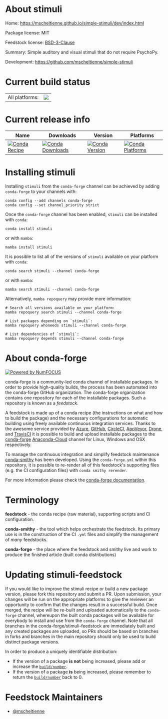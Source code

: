About stimuli
=============

Home: https://mscheltienne.github.io/simple-stimuli/dev/index.html

Package license: MIT

Feedstock license: [BSD-3-Clause](https://github.com/conda-forge/stimuli-feedstock/blob/main/LICENSE.txt)

Summary: Simple auditory and visual stimuli that do not require PsychoPy.

Development: https://github.com/mscheltienne/simple-stimuli

Current build status
====================


<table><tr><td>All platforms:</td>
    <td>
      <a href="https://dev.azure.com/conda-forge/feedstock-builds/_build/latest?definitionId=16333&branchName=main">
        <img src="https://dev.azure.com/conda-forge/feedstock-builds/_apis/build/status/stimuli-feedstock?branchName=main">
      </a>
    </td>
  </tr>
</table>

Current release info
====================

| Name | Downloads | Version | Platforms |
| --- | --- | --- | --- |
| [![Conda Recipe](https://img.shields.io/badge/recipe-stimuli-green.svg)](https://anaconda.org/conda-forge/stimuli) | [![Conda Downloads](https://img.shields.io/conda/dn/conda-forge/stimuli.svg)](https://anaconda.org/conda-forge/stimuli) | [![Conda Version](https://img.shields.io/conda/vn/conda-forge/stimuli.svg)](https://anaconda.org/conda-forge/stimuli) | [![Conda Platforms](https://img.shields.io/conda/pn/conda-forge/stimuli.svg)](https://anaconda.org/conda-forge/stimuli) |

Installing stimuli
==================

Installing `stimuli` from the `conda-forge` channel can be achieved by adding `conda-forge` to your channels with:

```
conda config --add channels conda-forge
conda config --set channel_priority strict
```

Once the `conda-forge` channel has been enabled, `stimuli` can be installed with `conda`:

```
conda install stimuli
```

or with `mamba`:

```
mamba install stimuli
```

It is possible to list all of the versions of `stimuli` available on your platform with `conda`:

```
conda search stimuli --channel conda-forge
```

or with `mamba`:

```
mamba search stimuli --channel conda-forge
```

Alternatively, `mamba repoquery` may provide more information:

```
# Search all versions available on your platform:
mamba repoquery search stimuli --channel conda-forge

# List packages depending on `stimuli`:
mamba repoquery whoneeds stimuli --channel conda-forge

# List dependencies of `stimuli`:
mamba repoquery depends stimuli --channel conda-forge
```


About conda-forge
=================

[![Powered by
NumFOCUS](https://img.shields.io/badge/powered%20by-NumFOCUS-orange.svg?style=flat&colorA=E1523D&colorB=007D8A)](https://numfocus.org)

conda-forge is a community-led conda channel of installable packages.
In order to provide high-quality builds, the process has been automated into the
conda-forge GitHub organization. The conda-forge organization contains one repository
for each of the installable packages. Such a repository is known as a *feedstock*.

A feedstock is made up of a conda recipe (the instructions on what and how to build
the package) and the necessary configurations for automatic building using freely
available continuous integration services. Thanks to the awesome service provided by
[Azure](https://azure.microsoft.com/en-us/services/devops/), [GitHub](https://github.com/),
[CircleCI](https://circleci.com/), [AppVeyor](https://www.appveyor.com/),
[Drone](https://cloud.drone.io/welcome), and [TravisCI](https://travis-ci.com/)
it is possible to build and upload installable packages to the
[conda-forge](https://anaconda.org/conda-forge) [Anaconda-Cloud](https://anaconda.org/)
channel for Linux, Windows and OSX respectively.

To manage the continuous integration and simplify feedstock maintenance
[conda-smithy](https://github.com/conda-forge/conda-smithy) has been developed.
Using the ``conda-forge.yml`` within this repository, it is possible to re-render all of
this feedstock's supporting files (e.g. the CI configuration files) with ``conda smithy rerender``.

For more information please check the [conda-forge documentation](https://conda-forge.org/docs/).

Terminology
===========

**feedstock** - the conda recipe (raw material), supporting scripts and CI configuration.

**conda-smithy** - the tool which helps orchestrate the feedstock.
                   Its primary use is in the construction of the CI ``.yml`` files
                   and simplify the management of *many* feedstocks.

**conda-forge** - the place where the feedstock and smithy live and work to
                  produce the finished article (built conda distributions)


Updating stimuli-feedstock
==========================

If you would like to improve the stimuli recipe or build a new
package version, please fork this repository and submit a PR. Upon submission,
your changes will be run on the appropriate platforms to give the reviewer an
opportunity to confirm that the changes result in a successful build. Once
merged, the recipe will be re-built and uploaded automatically to the
`conda-forge` channel, whereupon the built conda packages will be available for
everybody to install and use from the `conda-forge` channel.
Note that all branches in the conda-forge/stimuli-feedstock are
immediately built and any created packages are uploaded, so PRs should be based
on branches in forks and branches in the main repository should only be used to
build distinct package versions.

In order to produce a uniquely identifiable distribution:
 * If the version of a package **is not** being increased, please add or increase
   the [``build/number``](https://docs.conda.io/projects/conda-build/en/latest/resources/define-metadata.html#build-number-and-string).
 * If the version of a package **is** being increased, please remember to return
   the [``build/number``](https://docs.conda.io/projects/conda-build/en/latest/resources/define-metadata.html#build-number-and-string)
   back to 0.

Feedstock Maintainers
=====================

* [@mscheltienne](https://github.com/mscheltienne/)

